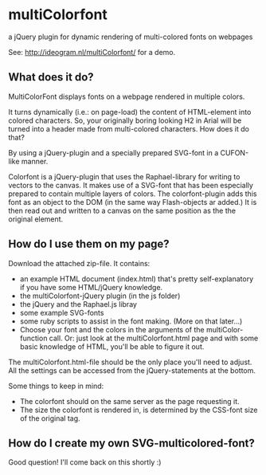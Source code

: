 multiColorfont
==============

a jQuery plugin for dynamic rendering of multi-colored fonts on webpages

See:  http://ideogram.nl/multiColorfont/  for a demo.

What does it do?
----------------

MultiColorFont displays fonts on a webpage rendered in multiple colors.

It turns dynamically (i.e.: on page-load) the content of HTML-element into colored characters. So, your originally boring looking H2 in Arial will be turned into a header made from multi-colored characters.
How does it do that?

By using a jQuery-plugin and a specially prepared SVG-font in a CUFON-like manner.

Colorfont is a jQuery-plugin that uses the Raphael-library for writing to vectors to the canvas. It makes use of a SVG-font that has been especially prepared to contain multiple layers of colors.
The colorfont-plugin adds this font as an object to the DOM (in the same way Flash-objects ar added.) It is then read out and written to a canvas on the same position as the the original element.

How do I use them on my page?
-----------------------------

Download the attached zip-file. It contains:

* an example HTML document (index.html) that's pretty self-explanatory if you have some HTML/jQuery knowledge.
* the multiColorfont-jQuery plugin (in the js folder)
* the jQuery and the Raphael.js libray
* some example SVG-fonts
* some ruby scripts to assist in the font making. (More on that later...)
* Choose your font and the colors in the arguments of the multiColor-function call. Or: just look at the multiColorfont.html page and with some basic knowledge of HTML, you'll be able to figure it out.

The multiColorfont.html-file should be the only place you'll need to adjust. All the settings can be accessed from the jQuery-statements at the bottom.

Some things to keep in mind:
* The colorfont should on the same server as the page requesting it.
* The size the colorfont is rendered in, is determined by the CSS-font size of the original tag.

How do I create my own SVG-multicolored-font?
---------------------------------------------

Good question! I'll come back on this shortly :)